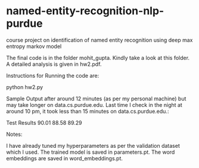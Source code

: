 # named-entity-recognition-nlp-purdue
course project on identification of named entity recognition using deep max entropy markov model

The final code is in the folder mohit_gupta.
Kindly take a look at this folder. A detailed analysis is given in hw2.pdf.

Instructions for Running the code are:

python hw2.py

Sample Output after around 12 minutes (as per my personal machine) but may take longer on data.cs.purdue.edu. Last time I check in the night at around 10 pm, it took less than 15 minutes on data.cs.purdue.edu.:

Test Results 90.01 88.58 89.29

Notes:

I have already tuned my hyperparameters as per the validation dataset which I used. The trained model is saved in parameters.pt. The word embeddings are saved in word_embeddings.pt.
